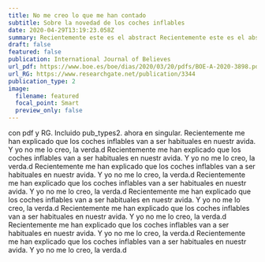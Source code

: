 ```yaml
---
title: No me creo lo que me han contado
subtitle: Sobre la novedad de los coches inflables
date: 2020-04-29T13:19:23.058Z
summary: Recientemente este es el abstract Recientemente este es el abstract Recientemente este es el abstract Recientemente este es el abstract Recientemente este es el abstract Recientemente este es el abstract 
draft: false
featured: false
publication: International Journal of Believes
url_pdf: https://www.boe.es/boe/dias/2020/03/20/pdfs/BOE-A-2020-3898.pdf
url_RG: https://www.researchgate.net/publication/3344
publication_type: 2
image:
  filename: featured
  focal_point: Smart
  preview_only: false
---
```

con pdf y RG. Incluido pub_types2. ahora en singular. Recientemente me han explicado que los coches inflables van a ser habituales en nuestr avida. Y yo no me lo creo, la verda.d Recientemente me han explicado que los coches inflables van a ser habituales en nuestr avida. Y yo no me lo creo, la verda.d Recientemente me han explicado que los coches inflables van a ser habituales en nuestr avida. Y yo no me lo creo, la verda.d Recientemente me han explicado que los coches inflables van a ser habituales en nuestr avida. Y yo no me lo creo, la verda.d Recientemente me han explicado que los coches inflables van a ser habituales en nuestr avida. Y yo no me lo creo, la verda.d Recientemente me han explicado que los coches inflables van a ser habituales en nuestr avida. Y yo no me lo creo, la verda.d Recientemente me han explicado que los coches inflables van a ser habituales en nuestr avida. Y yo no me lo creo, la verda.d Recientemente me han explicado que los coches inflables van a ser habituales en nuestr avida. Y yo no me lo creo, la verda.d
